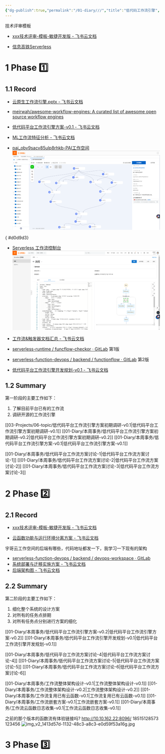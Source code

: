 ```yaml
---
{"dg-publish":true,"permalink":"/01-diary///","title":"低代码工作流引擎","tags":["gardenEntry"]}
---
```




技术评审模板
* [﻿​⁡​⁣⁢‬‌‌⁣‍​‍‬⁤⁢﻿‬‍​⁤‬‌﻿⁡‍​‌⁢​​⁤‌‬⁡‌‬⁤⁢⁤⁣⁢‌​⁡‬‬​⁡xxx技术评审-模板-敏捷开发版 - 飞书云文档](https://bvb1vt2cr9.feishu.cn/wiki/wikcndGnYwvnEtIOfhhjN0q3Bhe)


* [信息高铁Serverless](http://157.0.19.2:10221/platform)


# 1 Phase 1️⃣
## 1.1 Record
* [云原生工作流引擎.pptx - 飞书云文档](https://bvb1vt2cr9.feishu.cn/wiki/wikcni6DfokjxwJJeSXx79yJ7rg)
* [meirwah/awesome-workflow-engines: A curated list of awesome open source workflow engines](https://github.com/meirwah/awesome-workflow-engines)


* [低代码平台工作流引擎方案-v0.1 - 飞书云文档](https://bvb1vt2cr9.feishu.cn/docx/ZgmOdDEhSokRH9xI3GQcAUofnFg)

* [ML工作流特征分析 - 飞书云文档](https://bvb1vt2cr9.feishu.cn/wiki/wikcnG91LgT7wIxJ34FCfbzvmdg)

* [pai_obv9sacv85ulp8rhkb-PAI工作空间](https://pai.console.aliyun.com/?regionId=cn-shenzhen&spm=a2c4g.69244.0.0.57e24c93S0n1Vk&workspaceId=29823#/workspace/detail)
![Pasted image 20230720153810.png](/src/site/img/user/08-Assets/Pasted%20image%2020230720153810.png)

{ #d0d9d3}

* [Serverless 工作流控制台](https://fnf.console.aliyun.com/fnf/cn-shenzhen/flows/item/a)
![Pasted image 20230721151130.png](/src/site/img/user/08-Assets/Pasted%20image%2020230721151130.png)

* [工作流&触发器文档汇总 - 飞书云文档](https://bvb1vt2cr9.feishu.cn/docx/NTmadcluzoAQyfx6NTXc3hIQnuf)
* [serverless-runtime / funcflow-checkor · GitLab](http://10.10.142.23/serverless-runtime/funcflow-checkor) 第1版
* [serverless-function-devops / backend / functionflow · GitLab](http://10.10.142.23/serverless-function-devops/backend/functionflow) 第2版

* [低代码平台工作流引擎开发规划-v0.1 - 飞书云文档](https://bvb1vt2cr9.feishu.cn/docx/OczJdzerMoeTzGxyaiCcVNWAnpe)

## 1.2 Summary
第一阶段的主要工作如下：
1. 了解目前平台已有的工作流
2. 调研开源的工作流引擎

[[03-Projects/06-topic/低代码平台工作流引擎方案初期调研-v0.1\|低代码平台工作流引擎方案初期调研-v0.1]]
[[01-Diary/本周事务/低代码平台工作流引擎方案初期调研-v0.2\|低代码平台工作流引擎方案初期调研-v0.2]]
[[01-Diary/本周事务/低代码平台工作流引擎方案-v0.1\|低代码平台工作流引擎方案-v0.1]]

[[01-Diary/本周事务/低代码平台工作流方案讨论-1\|低代码平台工作流方案讨论-1]]
[[01-Diary/本周事务/低代码平台工作流方案讨论-2\|低代码平台工作流方案讨论-2]]
[[01-Diary/本周事务/低代码平台工作流方案讨论-3\|低代码平台工作流方案讨论-3]]

# 2 Phase 2️⃣
## 2.1 Record
* [‌‌‌﻿⁢⁢‬⁡⁡⁣​⁢⁡​⁣‍⁣‬⁡﻿⁡​⁡⁢​​‬‌⁤​‌​﻿⁢‌⁤‌‍⁡‌​‌‬​​‌⁢‌​​xxx技术评审-模板-敏捷开发版 - 飞书云文档](https://bvb1vt2cr9.feishu.cn/wiki/wikcndGnYwvnEtIOfhhjN0q3Bhe#)

* [云函数功能与运行环境分离方案 - 飞书云文档](https://bvb1vt2cr9.feishu.cn/docx/A103dXUy7oEUOlx108TcUz2Wnih)

宇哥云工作空间的后端有哪些，代码地址都发一下，我学习一下现有的架构
* [serverless-function-devops / backend / devops-workspace · GitLab](http://10.10.142.23/serverless-function-devops/backend/devops-workspace)
* [‌⁢​​‍‍⁢⁢⁢‬⁣⁣﻿﻿‌⁣﻿​⁤⁡﻿‌⁡‍⁡​‌⁤​⁡⁣⁢⁢‬⁣⁢⁡⁡‬⁤‍⁡‌⁡⁡‬‬﻿﻿⁣系统部署与迁移实施方案 - 飞书云文档](https://bvb1vt2cr9.feishu.cn/wiki/wikcnhPIY0zCnA8wUzG3eLFlO3t)
* [后端架构图 - 飞书云文档](https://bvb1vt2cr9.feishu.cn/wiki/wikcna5LfRyfgYmftN4sOSiTEie)

## 2.2 Summary
第二阶段的主要工作如下：
1. 细化整个系统的设计方案
2. 对所有的任务点排期
3. 对所有任务点分别进行方案的细化

[[01-Diary/本周事务/低代码平台工作流引擎方案-v0.2\|低代码平台工作流引擎方案-v0.2]]
[[01-Diary/本周事务/低代码平台工作流引擎开发规划-v0.1\|低代码平台工作流引擎开发规划-v0.1]]

[[01-Diary/本周事务/低代码平台工作流方案讨论-4\|低代码平台工作流方案讨论-4]]
[[01-Diary/本周事务/低代码平台工作流方案讨论-5\|低代码平台工作流方案讨论-5]]
[[01-Diary/本周事务/低代码平台工作流方案讨论-6\|低代码平台工作流方案讨论-6]]

[[01-Diary/本周事务/工作流整体架构设计-v0.1\|工作流整体架构设计-v0.1]]
[[01-Diary/本周事务/工作流整体架构设计-v0.2\|工作流整体架构设计-v0.2]]
[[01-Diary/本周事务/工作流复用已有云函数-v0.1\|工作流复用已有云函数-v0.1]]
[[01-Diary/本周事务/工作流嵌套方案-v0.1\|工作流嵌套方案-v0.1]]
[[01-Diary/本周事务/工作流云函数日志收集-v0.1\|工作流云函数日志收集-v0.1]]

之前的那个版本的函数流有体验链接吗?
http://10.10.162.22:8096/
18515128573
123456
![img_v2_1413d57d-1132-48c3-a8c3-e0d59f53a16g.jpg](/src/site/img/user/08-Assets/img_v2_1413d57d-1132-48c3-a8c3-e0d59f53a16g.jpg)

# 3 Phase 3️⃣



